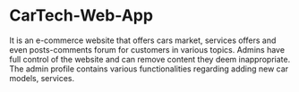 # CarTech-Web-App
It is an e-commerce website that offers cars market, services offers and even posts-comments  forum for customers in various topics. Admins have full control of the website and can remove  content they deem inappropriate. The admin profile contains various functionalities regarding  adding new car models, services.
